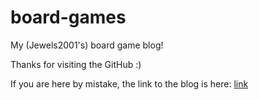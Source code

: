 # board-games
My (Jewels2001's) board game blog!

Thanks for visiting the GitHub :)

If you are here by mistake, the link to the blog is here: [link](https://jewels2001.github.io/board-games/)